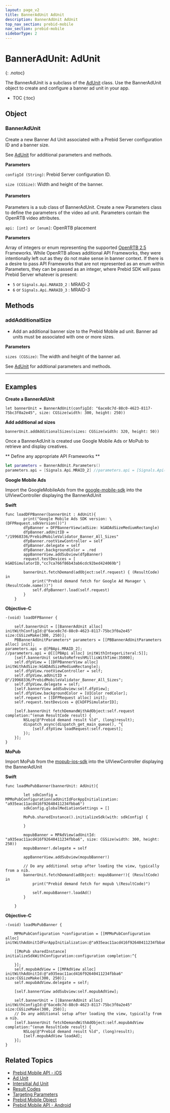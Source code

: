 ```yaml
---
layout: page_v2
title: BannerAdUnit AdUnit
description: BannerAdUnit AdUnit
top_nav_section: prebid-mobile
nav_section: prebid-mobile
sidebarType: 2
---
```


# BannerAdUnit: AdUnit
{: .notoc}

The BannerAdUnit is a subclass of the [AdUnit]({{site.baseurl}}/prebid-mobile/pbm-api/ios/pbm-adunit-ios.html) class. Use the BannerAdUnit object to create and configure a banner ad unit in your app.  

- TOC
 {:toc}

## Object

### BannerAdUnit

Create a new Banner Ad Unit associated with a Prebid Server configuration ID and a banner size.

See [AdUnit]({{site.baseurl}}/prebid-mobile/pbm-api/ios/pbm-adunit-ios.html) for additional parameters and methods.

**Parameters**

`configId (String)`: Prebid Server configuration ID.

`size (CGSize)`: Width and height of the banner.


#### Parameters


Parameters is a sub class of BannerAdUnit. Create a new Parameters class to define the parameters of the video ad unit. Parameters contain the OpenRTB video attributes.

`api: [int] or [enum]`: OpenRTB placement

**Parameters**

Array of integers or enum representing the supported [OpenRTB 2.5](https://www.iab.com/wp-content/uploads/2016/03/OpenRTB-API-Specification-Version-2-5-FINAL.pdf) Frameworks. While OpenRTB allows additional API Frameworks, they were intentionally left out as they do not make sense in banner context. If there is a desire to pass API Frameworks that are not represented as an enum within Parameters, they can be passed as an integer, where Prebid SDK will pass Prebid Server whatever is present:

* `5` or `Signals.Api.MARAID_2` : MRAID-2
* `6` or `Signals.Api.MARAID_3` : MRAID-3


## Methods

### addAdditionalSize

* Add an additional banner size to the Prebid Mobile ad unit.  Banner ad units must be associated with one or more sizes.

**Parameters**

`sizes (CGSize)`: The width and height of the banner ad.

See [AdUnit]({{site.baseurl}}/prebid-mobile/pbm-api/ios/pbm-adunit-ios.html) for addtional parameters and methods.

---

## Examples

**Create a BannerAdUnit**
```        
let bannerUnit = BannerAdUnit(configId: "6ace8c7d-88c0-4623-8117-75bc3f0a2e45", size: CGSize(width: 300, height: 250))
```
**Add additional ad sizes**

```
bannerUnit.addAdditionalSizes(sizes: CGSize(width: 320, height: 50))
```
Once a BannerAdUnit is created use Google Mobile Ads or MoPub to retrieve and display creatives.

** Define any appropriate API Frameworks **

```swift
let parameters = BannerAdUnit.Parameters()
parameters.api = [Signals.Api.MRAID_2] //parameters.api = [Signals.Api(5)]
```

**Google Mobile Ads**

Import the GoogleMobileAds from the [google-mobile-sdk](https://developers.google.com/admob/ios/download) into the UIViewController displaying the BannerAdUnit

**Swift**
```
func loadDFPBanner(bannerUnit : AdUnit){
        print("Google Mobile Ads SDK version: \(DFPRequest.sdkVersion())")
        dfpBanner = DFPBannerView(adSize: kGADAdSizeMediumRectangle)
        dfpBanner.adUnitID = "/19968336/PrebidMobileValidator_Banner_All_Sizes"
        dfpBanner.rootViewController = self
        dfpBanner.delegate = self
        dfpBanner.backgroundColor = .red
        appBannerView.addSubview(dfpBanner)
        request.testDevices = [ kGADSimulatorID,"cc7ca766f86b43ab6cdc92bed424069b"]

        bannerUnit.fetchDemand(adObject:self.request) { (ResultCode) in
            print("Prebid demand fetch for Google Ad Manager \(ResultCode.name())")
            self.dfpBanner!.load(self.request)
        }
    }
```
**Objective-C**

```
-(void) loadDFPBanner {

    self.bannerUnit = [[BannerAdUnit alloc] initWithConfigId:@"6ace8c7d-88c0-4623-8117-75bc3f0a2e45" size:CGSizeMake(300, 250)];
    PBBannerAdUnitParameters* parameters = [[PBBannerAdUnitParameters alloc] init];
parameters.api = @[PBApi.MRAID_2];
//parameters.api = @[[[PBApi alloc] initWithIntegerLiteral:5]];
    [self.bannerUnit setAutoRefreshMillisWithTime:35000];
    self.dfpView = [[DFPBannerView alloc] initWithAdSize:kGADAdSizeMediumRectangle];
    self.dfpView.rootViewController = self;
    self.dfpView.adUnitID = @"/19968336/PrebidMobileValidator_Banner_All_Sizes";
    self.dfpView.delegate = self;
    [self.bannerView addSubview:self.dfpView];
    self.dfpView.backgroundColor = [UIColor redColor];
    self.request = [[DFPRequest alloc] init];
    self.request.testDevices = @[kDFPSimulatorID];

    [self.bannerUnit fetchDemandWithAdObject:self.request completion:^(enum ResultCode result) {
        NSLog(@"Prebid demand result %ld", (long)result);
        dispatch_async(dispatch_get_main_queue(), ^{
            [self.dfpView loadRequest:self.request];
        });
    }];
}
```


**MoPub**

Import MoPub from the [mopub-ios-sdk](https://github.com/mopub/mopub-ios-sdk) into the UIViewController displaying the BannerAdUnit

**Swift**
```
func loadMoPubBanner(bannerUnit: AdUnit){

        let sdkConfig = MPMoPubConfiguration(adUnitIdForAppInitialization: "a935eac11acd416f92640411234fbba6")
        sdkConfig.globalMediationSettings = []

        MoPub.sharedInstance().initializeSdk(with: sdkConfig) {

        }

        mopubBanner = MPAdView(adUnitId: "a935eac11acd416f92640411234fbba6", size: CGSize(width: 300, height: 250))
        mopubBanner!.delegate = self

        appBannerView.addSubview(mopubBanner!)

        // Do any additional setup after loading the view, typically from a nib.
        bannerUnit.fetchDemand(adObject: mopubBanner!){ (ResultCode) in
            print("Prebid demand fetch for mopub \(ResultCode)")

            self.mopubBanner!.loadAd()
        }

    }
```

**Objective-C**

```
-(void) loadMoPubBanner {

    MPMoPubConfiguration *configuration = [[MPMoPubConfiguration alloc] initWithAdUnitIdForAppInitialization:@"a935eac11acd416f92640411234fbba6"];

    [[MoPub sharedInstance] initializeSdkWithConfiguration:configuration completion:^{

    }];
    self.mopubAdView = [[MPAdView alloc] initWithAdUnitId:@"a935eac11acd416f92640411234fbba6" size:CGSizeMake(300, 250)];
    self.mopubAdView.delegate = self;

    [self.bannerView addSubview:self.mopubAdView];

    self.bannerUnit = [[BannerAdUnit alloc] initWithConfigId:@"6ace8c7d-88c0-4623-8117-75bc3f0a2e45" size:CGSizeMake(300, 250)];
    // Do any additional setup after loading the view, typically from a nib.
    [self.bannerUnit fetchDemandWithAdObject:self.mopubAdView completion:^(enum ResultCode result) {         
        NSLog(@"Prebid demand result %ld", (long)result);
        [self.mopubAdView loadAd];
    }];
}
```

## Related Topics

- [Prebid Mobile API - iOS]({{site.baseurl}}/prebid-mobile/pbm-api/ios/pbm-api-ios.html)
- [Ad Unit]({{site.baseurl}}/prebid-mobile/pbm-api/ios/pbm-adunit-ios.html)
- [Intersitial Ad Unit]({{site.baseurl}}/prebid-mobile/pbm-api/ios/pbm-bannerinterstitialadunit-ios.html)
- [Result Codes]({{site.baseurl}}/prebid-mobile/pbm-api/ios/pbm-api-result-codes-ios.html)
- [Targeting Parameters]({{site.baseurl}}/prebid-mobile/pbm-api/ios/pbm-targeting-ios.html)
- [Prebid Mobile Object]({{site.baseurl}}/prebid-mobile/pbm-api/ios/prebidmobile-object-ios.html)
- [Prebid Mobile API - Android]({{site.baseurl}}/prebid-mobile/pbm-api/android/pbm-api-android.html)
